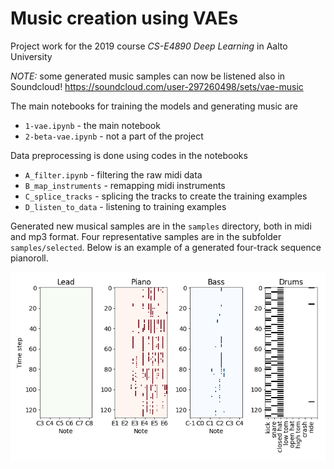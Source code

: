 # Music creation using VAEs
Project work for the 2019 course *CS-E4890 Deep Learning* in Aalto University

*NOTE:* some generated music samples can now be listened also in Soundcloud!
https://soundcloud.com/user-297260498/sets/vae-music

The main notebooks for training the models and generating music are
* `1-vae.ipynb` - the main notebook 
* `2-beta-vae.ipynb` - not a part of the project

Data preprocessing is done using codes in the notebooks
* `A_filter.ipynb` - filtering the raw midi data
* `B_map_instruments` - remapping midi instruments
* `C_splice_tracks` - splicing the tracks to create the training examples
* `D_listen_to_data` - listening to training examples

Generated new musical samples are in the `samples` directory, both in midi and mp3 format. Four representative samples are in the subfolder `samples/selected`. Below is an example of a generated four-track sequence pianoroll. 

![example](samples/lin16/img/random_010.png)
